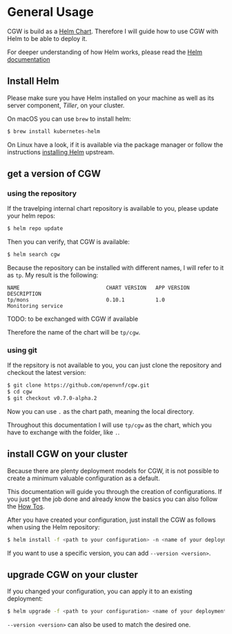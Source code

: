# General Usage

CGW is build as a [Helm Chart](https://docs.helm.sh/developing_charts).
Therefore I will guide how to use CGW with Helm to be able to deploy it.

For deeper understanding of how Helm works, please read the [Helm documentation](https://docs.helm.sh/)

## Install Helm

Please make sure you have Helm installed on your machine as well as its server component, *Tiller*,
on your cluster.

On macOS you can use `brew` to install helm:

```sh
$ brew install kubernetes-helm
```

On Linux have a look, if it is available via the package manager or follow the instructions
[installing Helm](https://docs.helm.sh/using_helm/#installing-helm) upstream.

## get a version of CGW

### using the repository

If the travelping internal chart repository is available to you, please update your helm repos:

```sh
$ helm repo update
```

Then you can verify, that CGW is available:

```sh
$ helm search cgw
```

Because the repository can be installed with different names, I will refer to it as `tp`.
My result is the following:

```
NAME                            CHART VERSION   APP VERSION     DESCRIPTION
tp/mons                         0.10.1          1.0             Monitoring service
```

TODO: to be exchanged with CGW if available

Therefore the name of the chart will be `tp/cgw`.

### using git

If the repsitory is not available to you, you can just clone the repository and checkout the latest version:

```sh
$ git clone https://github.com/openvnf/cgw.git
$ cd cgw
$ git checkout v0.7.0-alpha.2
```

Now you can use `.` as the chart path, meaning the local directory.

Throughout this documentation I will use `tp/cgw` as the chart, which you have to exchange with the folder, like `.`.

## install CGW on your cluster

Because there are plenty deployment models for CGW, it is not possible to create a minimum valuable configuration
as a default.

This documentation will guide you through the creation of configurations.
If you just get the job done and already know the basics you can also follow the [How Tos](../howtos/howtos.md).

After you have created your configuration, just install the CGW as follows when using the Helm repository:

```sh
$ helm install -f <path to your configuration> -n <name of your deployment> --namespace <namespace> tp/cgw
```

If you want to use a specific version, you can add `--version <version>`.

## upgrade CGW on your cluster

If you changed your configuration, you can apply it to an existing deployment:

```sh
$ helm upgrade -f <path to your configuration> <name of your deployment> tp/cgw
```

`--version <version>` can also be used to match the desired one.


